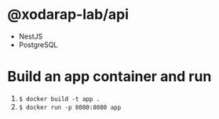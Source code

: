 # @xodarap-lab/api
- NestJS
- PostgreSQL

# Build an app container and run
1. `$ docker build -t app .`
1. `$ docker run -p 8080:8080 app`
